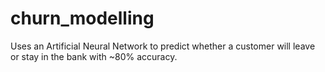 # churn_modelling

Uses an Artificial Neural Network to predict whether a customer will leave or stay in the bank with ~80% accuracy.
